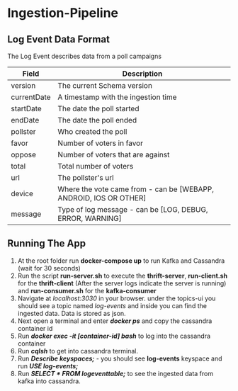 # Ingestion-Pipeline

Log Event Data Format
--------------------

The Log Event describes data from a poll campaigns

| Field  | Description|
| ------------- | ------------- |
| version  | The current Schema version |
| currentDate | A timestamp with the ingestion time|
| startDate | The date the poll started |
| endDate | The date the poll ended|
| pollster | Who created the poll|
| favor | Number of voters in favor|
| oppose | Number of voters that are against  |
| total | Total number of voters |
| url | The pollster's url |
| device | Where the vote came from - can be [WEBAPP, ANDROID, IOS OR OTHER]|
| message  | Type of log message - can be [LOG, DEBUG, ERROR, WARNING]|

Running The App
---------------
1. At the root folder run **docker-compose up** to run Kafka and Cassandra (wait for 30 seconds)
2. Run the script **run-server.sh** to execute the **thrift-server**, **run-client.sh** for the **thrift-client** (After the server logs indicate the server is running) and **run-consumer.sh**  for the **kafka-consumer**
3. Navigate at *localhost:3030* in your browser. under the topics-ui you should see a topic named *log-events* and inside you can find the ingested data. Data is stored as json.
4. Next open a terminal and enter ***docker ps*** and copy the cassandra container id
5. Run ***docker exec -it [container-id] bash*** to log into the cassandra container
7. Run ***cqlsh*** to get into cassandra terminal.
8. Run ***Describe keyspaces;*** - you should see **log-events** keyspace and run ***USE log-events;***
8. Run ***SELECT * FROM logeventtable;*** to see the ingested data from kafka into cassandra.
